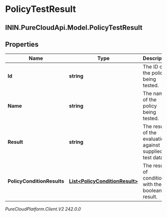 # PolicyTestResult

## ININ.PureCloudApi.Model.PolicyTestResult

## Properties

|Name | Type | Description | Notes|
|------------ | ------------- | ------------- | -------------|
| **Id** | **string** | The ID of the policy being tested. | [optional] |
| **Name** | **string** | The name of the policy being tested. | [optional] |
| **Result** | **string** | The result of the evaluation against supplied test data. | [optional] |
| **PolicyConditionResults** | [**List&lt;PolicyConditionResult&gt;**](PolicyConditionResult) | The results of conditions, with their boolean result. | [optional] |



_PureCloudPlatform.Client.V2 242.0.0_
